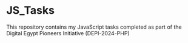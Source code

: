 # JS_Tasks
This repository contains my JavaScript tasks completed as part of the Digital Egypt Pioneers Initiative (DEPI-2024-PHP)
